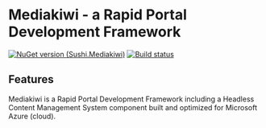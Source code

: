 # Mediakiwi - a Rapid Portal Development Framework
[![NuGet version (Sushi.Mediakiwi)](https://img.shields.io/nuget/v/Sushi.Mediakiwi.svg?style=flat-square)](https://www.nuget.org/packages/Sushi.Mediakiwi/)
[![Build status](https://dev.azure.com/supershift/Mediakiwi/_apis/build/status/Sushi.Mediakiwi)](https://dev.azure.com/supershift/Mediakiwi/_build?definitionId=96)
## Features
Mediakiwi is a Rapid Portal Development Framework including a Headless Content Management System component built and optimized for Microsoft Azure (cloud).
